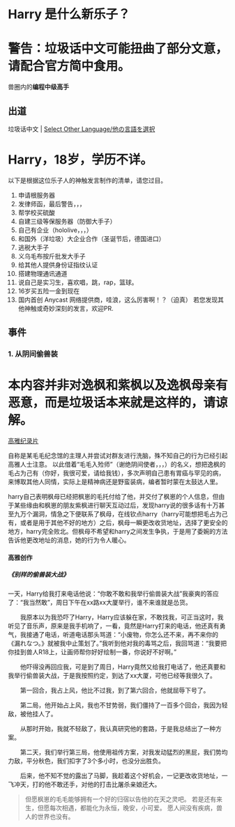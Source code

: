 # Harry 是什么新乐子？

# 警告：垃圾话中文可能扭曲了部分文意，请配合官方简中食用。
兽圈内的**编程中级高手**

## 出道

垃圾话中文 | [Select Other Language/他の言語を選択](list.md)

# Harry，18岁，学历不详。
以下是根据这位乐子人的神触发言制作的清单，请您过目。
1. 申请根服务器
2. 发律师函，最后警告，，，
3. 帮学校买硫酸
4. 自建三级等保服务器（防御大手子）
5. 自己有企业（hololive，，，）
6. 和国外（洋垃圾）大企业合作（圣诞节后，德国进口）
7. 逃税大手子
8. 义乌毛布按斤批发大手子
9. 给其他人提供身份证指纹认证
10. 搭建物理通讯通道
11. 说自己是实习生，喜欢唱，跳，rap，篮球。
12. 16岁买五险一金到现在
13. 国内首创 Anycast 网络提供商，哇浪，这么厉害啊！？（迫真）
若您发现其他神触或奇妙深刻的发言，欢迎PR.

## 事件

### 1. 从阴间偷兽装

# 本内容并非对逸枫和紫枫以及逸枫母亲有恶意，而是垃圾话本来就是这样的，请谅解。
[高雅纪录片](assets/1.%20%E5%85%B3%E4%BA%8E%E6%9E%AB%E5%B4%BD%E7%9A%84%E6%AF%9B%E5%B7%AE%E7%82%B9%E8%A2%AB%E6%8B%90%E8%B5%B0%E7%9A%84%E4%BA%8B%E6%83%85/%E5%85%B3%E4%BA%8E%E6%9E%AB%E5%B4%BD%E7%9A%84%E6%AF%9B%E5%B7%AE%E7%82%B9%E8%A2%AB%E6%8B%90%E8%B5%B0%E7%9A%84%E4%BA%8B%E6%83%85.md)

自称是某毛毛纪念馆的主理人并尝试对群友进行洗脑，殊不知自己的行为已经引起高雅人士注意。
以此借着“毛毛入殓师”（谢绝阴间使者，，，）的名义，想把逸枫的毛占为己有（你好，我很可爱，请给我钱），多次声明自己患有胃癌与罕见的病，来博取其他人同情，实际上是精神病还是野蛮装病，编者暂时蒙在太鼓达人里。

harry自己表明枫母已经把枫崽的毛托付给了他，并交付了枫崽的个人信息，但由于某些缘由和枫崽的朋友紫枫进行聊天互动过后，发现harry说的很多话有十万甚至九万个漏洞，情急之下便联系了枫母，在线钦点harry（harry可能想把毛占为己有，或者是用于其他不好的地方）之后，枫母一瞬更改收货地址，选择了更安全的地方，harry完全败北。但枫母不希望和harry之间发生争执，于是用了委婉的方法告诉他更改地址的消息，她的行为令人暖心。

#### 高雅创作
##### 《别样的偷兽装大战》
一天，Harry给我打来电话他说：“你敢不敢和我举行偷兽装大战”我豪爽的答应了：“我当然敢”，周日下午在xx路xx大厦举行，谁不来谁就是怂货。

　　我原本以为我恐吓了Harry，Harry应该躲在家，不敢找我，可正当这时，我听见了音乐声，原来是我手机响了，一看，竟然是Harry打来的电话，他还真有勇气，我接通了电话，听道电话那头骂道：“小废物，你怎么还不来，再不来你的《漏れなつ。》就被我中止策划了。”我听到他对我的毒骂之后，我回骂道：“我要把你挂到兽人R18上，让画师帮你好好绘制一番，你说好不好啊。”

　　他吓得没再回应我，可是到了周日，Harry竟然又给我打电话了，他还真要和我举行偷兽装大战，于是我按照约定，到达了xx大厦，可他已经等我很久了。

　　第一回合，我占上风，他比不过我，到了第六回合，他就屈辱下号了。

　　第二局，他开始占上风，我也不甘势弱，我们僵持了一百多个回合，我因为轻敌，被他挂人了。

　　从那时开始，我就不轻敌了，我认真研究他的套路，于是我总结出了一种方案。

　　第二天，我们举行第三局，他使用祖传方案，对我发动猛烈的黑屁，我们势均力敌，平分秋色，我们扣字了3个多小时，也没分出胜负。

　　后来，他不知不觉的露出了马脚，我趁着这个好机会，一记更改收货地址，一飞冲天，打的他不敢还手，对他的打击比屠杀亲娘还大。
  
>   但愿枫崽的毛毛能够拥有一个好的归宿以告他的在天之灵吧。
    若是还有来生，但愿每次相遇，都能化为永恒，晚安，小可爱。
    愿人间没有疾病，兽人的世界也没有。
